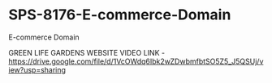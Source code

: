 # SPS-8176-E-commerce-Domain
E-commerce Domain

GREEN LIFE GARDENS WEBSITE VIDEO LINK - https://drive.google.com/file/d/1VcOWdq6Ibk2wZDwbmfbtSO5Z5_J5QSUj/view?usp=sharing

